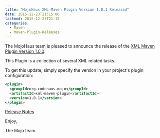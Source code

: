 ```yaml
---
title: "MojoHaus XML Maven Plugin Version 1.0.1 Released"
date: 2015-12-23T21:15:00
lastmod: 2015-12-23T21:15
categories:
  - Maven
  - Maven-Plugin-Releases
---
```

The MojoHaus team is pleased to announce the release of the 
[XML Maven Plugin Version 1.0.0](http://www.mojohaus.org/xml-maven-plugin/).

This Plugin is a collection of several XML related tasks.

To get this update, simply specify the version in your project's plugin
configuration:

```xml
<plugin>
  <groupId>org.codehaus.mojo</groupId>
  <artifactId>xml-maven-plugin</artifactId>
  <version>1.0.1</version>
</plugin>
```

[Release Notes](https://github.com/mojohaus/xml-maven-plugin/issues?q=milestone%3A%22Release+1.0.1%22)

Enjoy,

The Mojo team.
